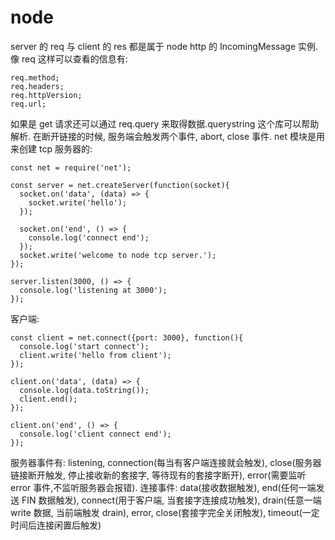 # node

server 的 req 与 client 的 res 都是属于 node http 的 IncomingMessage 实例.像 req 这样可以查看的信息有:
```
req.method;
req.headers;
req.httpVersion;
req.url;
```
如果是 get 请求还可以通过 req.query 来取得数据.querystring 这个库可以帮助解析.
在断开链接的时候, 服务端会触发两个事件, abort, close 事件.
net 模块是用来创建 tcp 服务器的:
```
const net = require('net');

const server = net.createServer(function(socket){
  socket.on('data', (data) => {
    socket.write('hello');
  });

  socket.on('end', () => {
    console.log('connect end');
  });
  socket.write('welcome to node tcp server.');
});

server.listen(3000, () => {
  console.log('listening at 3000');
});
```
客户端:
```
const client = net.connect({port: 3000}, function(){
  console.log('start connect');
  client.write('hello from client');
});

client.on('data', (data) => {
  console.log(data.toString());
  client.end();
});

client.on('end', () => {
  console.log('client connect end');
});
```
服务器事件有: listening, connection(每当有客户端连接就会触发), close(服务器链接断开触发, 停止接收新的套接字, 等待现有的套接字断开), error(需要监听 error 事件,不监听服务器会报错).
连接事件: data(接收数据触发), end(任何一端发送 FIN 数据触发), connect(用于客户端, 当套接字连接成功触发), drain(任意一端 write 数据, 当前端触发 drain), error, close(套接字完全关闭触发), timeout(一定时间后连接闲置后触发)